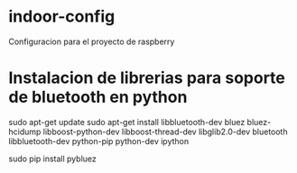 # indoor-config
Configuracion para el proyecto de raspberry

# Instalacion de librerias para soporte de bluetooth en python
sudo apt-get update
sudo apt-get install libbluetooth-dev bluez bluez-hcidump  libboost-python-dev libboost-thread-dev libglib2.0-dev bluetooth libbluetooth-dev python-pip python-dev ipython

sudo pip install pybluez
